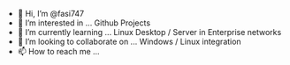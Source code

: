 - 👋 Hi, I’m @fasi747
- 👀 I’m interested in ... Github Projects
- 🌱 I’m currently learning ... Linux Desktop / Server in Enterprise networks
- 💞️ I’m looking to collaborate on ... Windows / Linux integration
- 📫 How to reach me ...

<!---
fasi747/fasi747 is a ✨ special ✨ repository because its `README.md` (this file) appears on your GitHub profile.
You can click the Preview link to take a look at your changes.
--->
